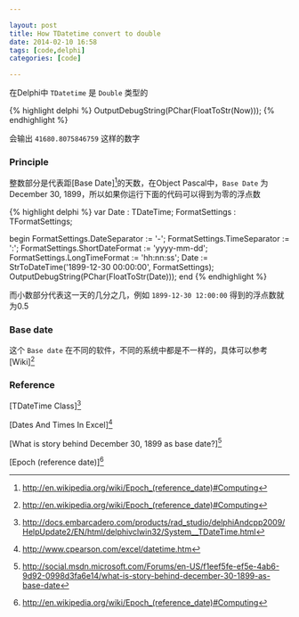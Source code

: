 ```yaml
---

layout: post
title: How TDatetime convert to double
date: 2014-02-10 16:58
tags: [code,delphi]
categories: [code]

---
```


在Delphi中 `TDatetime` 是 `Double` 类型的

{% highlight delphi %}
OutputDebugString(PChar(FloatToStr(Now)));
{% endhighlight %}
 
会输出 `41680.8075846759` 这样的数字


### Principle

整数部分是代表距[Base Date][^4]的天数，在Object Pascal中，`Base Date` 为December 30, 1899，所以如果你运行下面的代码可以得到为零的浮点数


{% highlight delphi %}
var
Date : TDateTime;
FormatSettings : TFormatSettings;

begin
FormatSettings.DateSeparator := '-';
FormatSettings.TimeSeparator := ':';
FormatSettings.ShortDateFormat := 'yyyy-mm-dd';
FormatSettings.LongTimeFormat := 'hh:nn:ss';
Date := StrToDateTime('1899-12-30 00:00:00', FormatSettings);
OutputDebugString(PChar(FloatToStr(Date)));
end
{% endhighlight %}

而小数部分代表这一天的几分之几，例如 `1899-12-30 12:00:00` 得到的浮点数就为0.5


### Base date
这个 `Base date` 在不同的软件，不同的系统中都是不一样的，具体可以参考[Wiki][^4]

### Reference

[TDateTime Class][^1]

[Dates And Times In Excel][^2]

[What is story behind December 30, 1899 as base date?][^3]

[Epoch (reference date)][^4]


[^1]: http://docs.embarcadero.com/products/rad_studio/delphiAndcpp2009/HelpUpdate2/EN/html/delphivclwin32/System__TDateTime.html
[^2]: http://www.cpearson.com/excel/datetime.htm
[^3]: http://social.msdn.microsoft.com/Forums/en-US/f1eef5fe-ef5e-4ab6-9d92-0998d3fa6e14/what-is-story-behind-december-30-1899-as-base-date
[^4]: http://en.wikipedia.org/wiki/Epoch_(reference_date)#Computing
